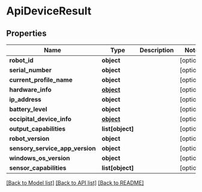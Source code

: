 # ApiDeviceResult

## Properties
Name | Type | Description | Notes
------------ | ------------- | ------------- | -------------
**robot_id** | **object** |  | [optional] 
**serial_number** | **object** |  | [optional] 
**current_profile_name** | **object** |  | [optional] 
**hardware_info** | [**object**](.md) |  | [optional] 
**ip_address** | **object** |  | [optional] 
**battery_level** | **object** |  | [optional] 
**occipital_device_info** | [**object**](.md) |  | [optional] 
**output_capabilities** | **list[object]** |  | [optional] 
**robot_version** | **object** |  | [optional] 
**sensory_service_app_version** | **object** |  | [optional] 
**windows_os_version** | **object** |  | [optional] 
**sensor_capabilities** | **list[object]** |  | [optional] 

[[Back to Model list]](../README.md#documentation-for-models) [[Back to API list]](../README.md#documentation-for-api-endpoints) [[Back to README]](../README.md)


